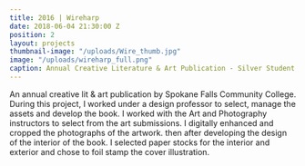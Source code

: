```yaml
---
title: 2016 | Wireharp
date: 2018-06-04 21:30:00 Z
position: 2
layout: projects
thumbnail-image: "/uploads/Wire_thumb.jpg"
image: "/uploads/wireharp_full.png"
caption: Annual Creative Literature & Art Publication - Silver Student  Addy Award
---
```


An annual creative lit & art publication by Spokane Falls Community College. During this project, I worked under a design professor to select, manage the assets and develop the book. I worked with the Art and Photography instructors to select from the art submissions. I digitally enhanced and cropped the photographs of the artwork. then after developing the design of the interior of the book. I selected paper stocks for the interior and exterior and chose to foil stamp the cover illustration.